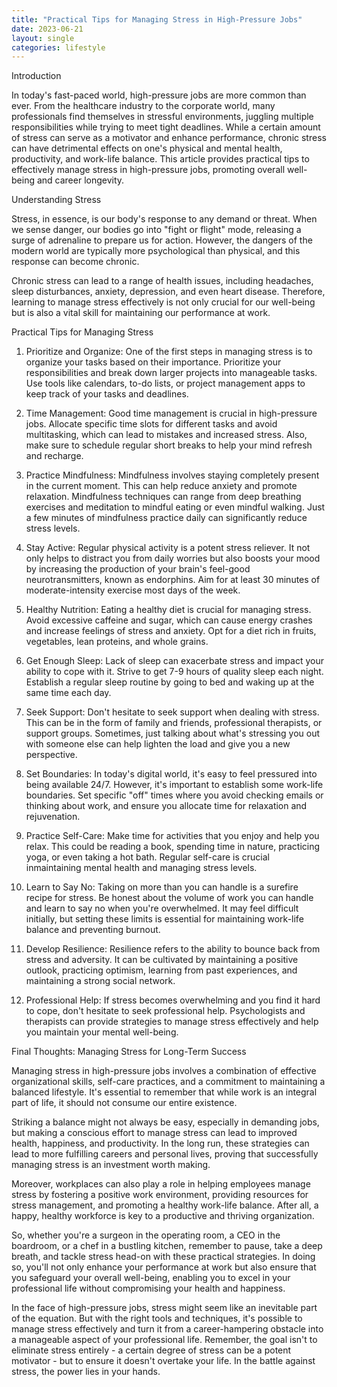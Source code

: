 ```yaml
---
title: "Practical Tips for Managing Stress in High-Pressure Jobs"
date: 2023-06-21
layout: single
categories: lifestyle
---
```

Introduction

In today's fast-paced world, high-pressure jobs are more common than ever. From the healthcare industry to the corporate world, many professionals find themselves in stressful environments, juggling multiple responsibilities while trying to meet tight deadlines. While a certain amount of stress can serve as a motivator and enhance performance, chronic stress can have detrimental effects on one's physical and mental health, productivity, and work-life balance. This article provides practical tips to effectively manage stress in high-pressure jobs, promoting overall well-being and career longevity.

Understanding Stress

Stress, in essence, is our body's response to any demand or threat. When we sense danger, our bodies go into "fight or flight" mode, releasing a surge of adrenaline to prepare us for action. However, the dangers of the modern world are typically more psychological than physical, and this response can become chronic.

Chronic stress can lead to a range of health issues, including headaches, sleep disturbances, anxiety, depression, and even heart disease. Therefore, learning to manage stress effectively is not only crucial for our well-being but is also a vital skill for maintaining our performance at work.

Practical Tips for Managing Stress

1. Prioritize and Organize: One of the first steps in managing stress is to organize your tasks based on their importance. Prioritize your responsibilities and break down larger projects into manageable tasks. Use tools like calendars, to-do lists, or project management apps to keep track of your tasks and deadlines.

2. Time Management: Good time management is crucial in high-pressure jobs. Allocate specific time slots for different tasks and avoid multitasking, which can lead to mistakes and increased stress. Also, make sure to schedule regular short breaks to help your mind refresh and recharge.

3. Practice Mindfulness: Mindfulness involves staying completely present in the current moment. This can help reduce anxiety and promote relaxation. Mindfulness techniques can range from deep breathing exercises and meditation to mindful eating or even mindful walking. Just a few minutes of mindfulness practice daily can significantly reduce stress levels.

4. Stay Active: Regular physical activity is a potent stress reliever. It not only helps to distract you from daily worries but also boosts your mood by increasing the production of your brain's feel-good neurotransmitters, known as endorphins. Aim for at least 30 minutes of moderate-intensity exercise most days of the week.

5. Healthy Nutrition: Eating a healthy diet is crucial for managing stress. Avoid excessive caffeine and sugar, which can cause energy crashes and increase feelings of stress and anxiety. Opt for a diet rich in fruits, vegetables, lean proteins, and whole grains.

6. Get Enough Sleep: Lack of sleep can exacerbate stress and impact your ability to cope with it. Strive to get 7-9 hours of quality sleep each night. Establish a regular sleep routine by going to bed and waking up at the same time each day.

7. Seek Support: Don't hesitate to seek support when dealing with stress. This can be in the form of family and friends, professional therapists, or support groups. Sometimes, just talking about what's stressing you out with someone else can help lighten the load and give you a new perspective.

8. Set Boundaries: In today's digital world, it's easy to feel pressured into being available 24/7. However, it's important to establish some work-life boundaries. Set specific "off" times where you avoid checking emails or thinking about work, and ensure you allocate time for relaxation and rejuvenation.

9. Practice Self-Care: Make time for activities that you enjoy and help you relax. This could be reading a book, spending time in nature, practicing yoga, or even taking a hot bath. Regular self-care is crucial inmaintaining mental health and managing stress levels.

10. Learn to Say No: Taking on more than you can handle is a surefire recipe for stress. Be honest about the volume of work you can handle and learn to say no when you're overwhelmed. It may feel difficult initially, but setting these limits is essential for maintaining work-life balance and preventing burnout.

11. Develop Resilience: Resilience refers to the ability to bounce back from stress and adversity. It can be cultivated by maintaining a positive outlook, practicing optimism, learning from past experiences, and maintaining a strong social network.

12. Professional Help: If stress becomes overwhelming and you find it hard to cope, don't hesitate to seek professional help. Psychologists and therapists can provide strategies to manage stress effectively and help you maintain your mental well-being.

Final Thoughts: Managing Stress for Long-Term Success

Managing stress in high-pressure jobs involves a combination of effective organizational skills, self-care practices, and a commitment to maintaining a balanced lifestyle. It's essential to remember that while work is an integral part of life, it should not consume our entire existence.

Striking a balance might not always be easy, especially in demanding jobs, but making a conscious effort to manage stress can lead to improved health, happiness, and productivity. In the long run, these strategies can lead to more fulfilling careers and personal lives, proving that successfully managing stress is an investment worth making.

Moreover, workplaces can also play a role in helping employees manage stress by fostering a positive work environment, providing resources for stress management, and promoting a healthy work-life balance. After all, a happy, healthy workforce is key to a productive and thriving organization.

So, whether you're a surgeon in the operating room, a CEO in the boardroom, or a chef in a bustling kitchen, remember to pause, take a deep breath, and tackle stress head-on with these practical strategies. In doing so, you'll not only enhance your performance at work but also ensure that you safeguard your overall well-being, enabling you to excel in your professional life without compromising your health and happiness.

In the face of high-pressure jobs, stress might seem like an inevitable part of the equation. But with the right tools and techniques, it's possible to manage stress effectively and turn it from a career-hampering obstacle into a manageable aspect of your professional life. Remember, the goal isn't to eliminate stress entirely - a certain degree of stress can be a potent motivator - but to ensure it doesn't overtake your life. In the battle against stress, the power lies in your hands.